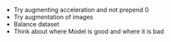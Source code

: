 - Try augmenting acceleration and not prepend 0
- Try augmentation of images
- Balance dataset
- Think about where Model is good and where it is bad